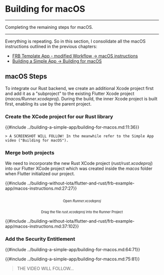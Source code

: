 # Building for macOS

---

Completing the remaining steps for macOS.

---

Everything is repeating. So in this section, I consolidate all the macOS instructions outlined in the previous chapters:

- [FRB Template App - modified Workflow -> macOS instructions](../building-without-iota/flutter-and-rust/frb-example-app/macos-instructions.md)
- [Building a Simple App -> Building for macOS](../building-a-simple-app/building-for-macos.md)

## macOS Steps

To integrate our Rust backend, we create an additional Xcode project first and add it as a "subproject" to the existing Flutter Xcode project (_macos/Runner.xcodeproj_). During the build, the inner Xcode project is built first, enabling its use by the parent project.

### Create the XCode project for our Rust library

{{#include ../building-a-simple-app/building-for-macos.md:11:36}}

    > A SCREENSHOT WILL FOLLOW! In the meanwhile refer to the Simple App video ("Building for macOS").

### Merge both projects

We need to incorporate the new Rust XCode project (_rust/rust.xcodeproj_) into our Flutter XCode project which was created inside the _macos_ folder when Flutter initialized our project.

{{#include ../building-without-iota/flutter-and-rust/frb-example-app/macos-instructions.md:27:27}}

<figure style="margin:0;">
<img src="../../../assets/macos_instructions/macos_1_playground.jpg" alt=""><figcaption style="font-size: 0.8em;text-align:center;"><p>Open <i>Runner.xcodeproj</i></p></figcaption>
</figure>

<figure style="margin:0;">
<img src="../../../assets/macos_instructions/macos_2.jpg" alt=""><figcaption style="font-size: 0.8em;text-align:center;"><p>Drag the file <i>rust.xcodeproj</i> into the Runner Project</p></figcaption>
</figure>

{{#include ../building-without-iota/flutter-and-rust/frb-example-app/macos-instructions.md:37:102}}

### Add the Security Entitlement

{{#include ../building-a-simple-app/building-for-macos.md:64:71}}

{{#include ../building-a-simple-app/building-for-macos.md:75:81}}

> THE VIDEO WILL FOLLOW...

